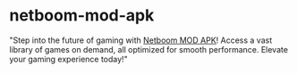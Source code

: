 # netboom-mod-apk
"Step into the future of gaming with [Netboom MOD APK](https://apksmud.com/netboom-mod-apk/)! Access a vast library of games on demand, all optimized for smooth performance. Elevate your gaming experience today!"
